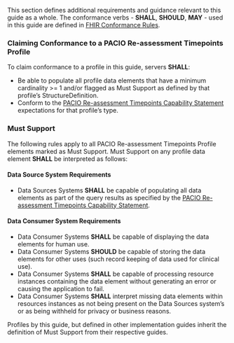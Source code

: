 
This section defines additional requirements and guidance relevant to this guide as a whole. The conformance verbs - **SHALL**, **SHOULD**, **MAY** - used in this guide are defined in [FHIR Conformance Rules](http://hl7.org/fhir/R4/conformance-rules.html).


### Claiming Conformance to a PACIO Re-assessment Timepoints Profile
To claim conformance to a profile in this guide, servers **SHALL**:

- Be able to populate all profile data elements that have a minimum cardinality >= 1 and/or flagged as Must Support as defined by that profile’s StructureDefinition.
- Conform to the [PACIO Re-assessment Timepoints Capability Statement](CapabilityStatement-rt-cs.html) expectations for that profile’s type.
<!-- TODO note about what profiles must be supported?-->

### Must Support
The following rules apply to all PACIO Re-assessment Timepoints Profile elements marked as Must Support. Must Support on any profile data element **SHALL** be interpreted as follows:


#### Data Source System Requirements

- Data Sources Systems **SHALL** be capable of populating all data elements as part of the query results as specified by the [PACIO Re-assessment Timepoints Capability Statement](CapabilityStatement-rt-cs.html).

#### Data Consumer System Requirements

- Data Consumer Systems **SHALL** be capable of displaying the data elements for human use.
- Data Consumer Systems **SHOULD** be capable of storing the data elements for other uses (such record keeping of data used for clinical use).
- Data Consumer Systems **SHALL** be capable of processing resource instances containing the data element without generating an error or causing the application to fail.
- Data Consumer Systems **SHALL** interpret missing data elements within resources instances as not being present on the Data Sources system’s or as being withheld for privacy or business reasons.

Profiles by this guide, but defined in other implementation guides inherit the definition of Must Support from their respective guides.
